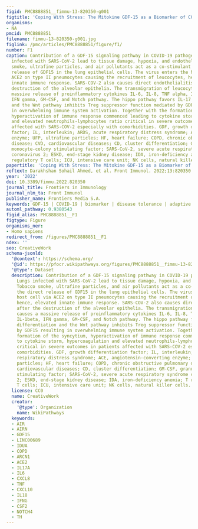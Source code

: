 ```yaml
---
figid: PMC8888851__fimmu-13-820350-g001
figtitle: 'Coping With Stress: The Mitokine GDF-15 as a Biomarker of COVID-19 Severity'
organisms:
- NA
pmcid: PMC8888851
filename: fimmu-13-820350-g001.jpg
figlink: /pmc/articles/PMC8888851/figure/f1/
number: F1
caption: Contribution of a GDF-15 signaling pathway in COVID-19 pathogenesis. Lungs
  infected with SARS-CoV-2 lead to tissue damage, hypoxia, and endothelialitis. Tobacco
  smoke, ultrafine particles, and air pollutants act as a co-stimulant in the direct
  release of GDF15 in the lung epithelial cells. The virus enters the host cell via
  ACE2 on type II pneumocytes causing the recruitment of leucocytes, hence, elevated
  innate immune response. SARS-COV-2 also causes direct endothelialitis after the
  destruction of the alveolar epithelia. The transmigration of leucocytes causes a
  massive release of proinflammatory cytokines IL-6, IL-8, TNF alpha, IP-10, IL-1beta,
  IFN gamma, GM-CSF, and Notch pathway. The hippo pathway favors IL-17 differentiation
  and the Wnt pathway inhibits Treg suppressor function mediated by GDF15 resulting
  in overwhelming immune system activation. Together with the formation of the syncytium,
  hyperactivation of immune response commenced leading to cytokine storm, hypercoagulation
  and elevated neutrophils-lymphocytes ratio critical in severe outcomes in patients
  affected with SARS-COV-2 especially with comorbidities. GDF, growth differentiation
  factor; IL, interleukin; ARDS, acute respiratory distress syndrome; ACE, angiotensin-converting
  enzyme; UFP, ultrafine particles; HF, heart failure; COPD, chronic obstructive pulmonary
  disease; CVD, cardiovascular diseases; CD, cluster differentiation; GM-CSF, granulocyte
  monocyte-colony stimulating factor; SARS-CoV-2, severe acute respiratory syndrome
  coronavirus 2; ESKD, end-stage kidney disease; IDA, iron-deficiency anemia; T reg,
  regulatory T cells; ICU, intensive care unit; NK cells, natural killer cells.
papertitle: 'Coping With Stress: The Mitokine GDF-15 as a Biomarker of COVID-19 Severity.'
reftext: Darakhshan Sohail Ahmed, et al. Front Immunol. 2022;13:820350.
year: '2022'
doi: 10.3389/fimmu.2022.820350
journal_title: Frontiers in Immunology
journal_nlm_ta: Front Immunol
publisher_name: Frontiers Media S.A.
keywords: GDF-15 | COVID-19 | biomarker | disease tolerance | adaptive metabolic response
automl_pathway: 0.9380543
figid_alias: PMC8888851__F1
figtype: Figure
organisms_ner:
- Homo sapiens
redirect_from: /figures/PMC8888851__F1
ndex: ''
seo: CreativeWork
schema-jsonld:
  '@context': https://schema.org/
  '@id': https://pfocr.wikipathways.org/figures/PMC8888851__fimmu-13-820350-g001.html
  '@type': Dataset
  description: Contribution of a GDF-15 signaling pathway in COVID-19 pathogenesis.
    Lungs infected with SARS-CoV-2 lead to tissue damage, hypoxia, and endothelialitis.
    Tobacco smoke, ultrafine particles, and air pollutants act as a co-stimulant in
    the direct release of GDF15 in the lung epithelial cells. The virus enters the
    host cell via ACE2 on type II pneumocytes causing the recruitment of leucocytes,
    hence, elevated innate immune response. SARS-COV-2 also causes direct endothelialitis
    after the destruction of the alveolar epithelia. The transmigration of leucocytes
    causes a massive release of proinflammatory cytokines IL-6, IL-8, TNF alpha, IP-10,
    IL-1beta, IFN gamma, GM-CSF, and Notch pathway. The hippo pathway favors IL-17
    differentiation and the Wnt pathway inhibits Treg suppressor function mediated
    by GDF15 resulting in overwhelming immune system activation. Together with the
    formation of the syncytium, hyperactivation of immune response commenced leading
    to cytokine storm, hypercoagulation and elevated neutrophils-lymphocytes ratio
    critical in severe outcomes in patients affected with SARS-COV-2 especially with
    comorbidities. GDF, growth differentiation factor; IL, interleukin; ARDS, acute
    respiratory distress syndrome; ACE, angiotensin-converting enzyme; UFP, ultrafine
    particles; HF, heart failure; COPD, chronic obstructive pulmonary disease; CVD,
    cardiovascular diseases; CD, cluster differentiation; GM-CSF, granulocyte monocyte-colony
    stimulating factor; SARS-CoV-2, severe acute respiratory syndrome coronavirus
    2; ESKD, end-stage kidney disease; IDA, iron-deficiency anemia; T reg, regulatory
    T cells; ICU, intensive care unit; NK cells, natural killer cells.
  license: CC0
  name: CreativeWork
  creator:
    '@type': Organization
    name: WikiPathways
  keywords:
  - AIR
  - AIRN
  - GDF15
  - LINC00689
  - IDUA
  - COPD
  - ARCN1
  - ACE2
  - IL17A
  - IL6
  - CXCL8
  - TNF
  - CXCL10
  - IL18
  - IFNG
  - CSF2
  - NOTCH4
  - TH
---
```

